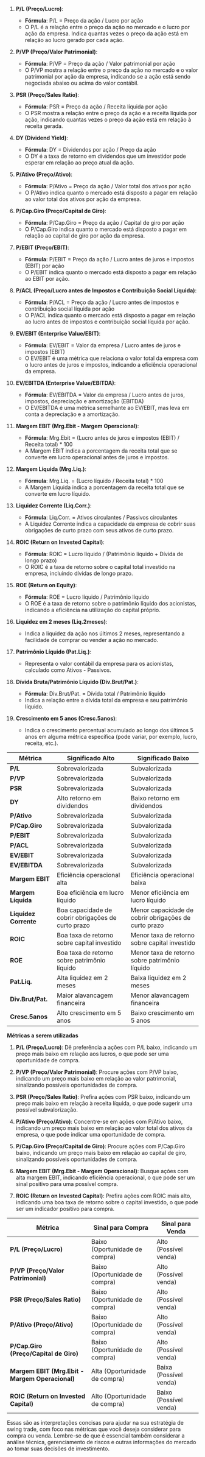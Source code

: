 1. **P/L (Preço/Lucro)**:
   - **Fórmula**: P/L = Preço da ação / Lucro por ação
   - O P/L é a relação entre o preço da ação no mercado e o lucro por ação da empresa. Indica quantas vezes o preço da ação está em relação ao lucro gerado por cada ação.

2. **P/VP (Preço/Valor Patrimonial)**:
   - **Fórmula**: P/VP = Preço da ação / Valor patrimonial por ação
   - O P/VP mostra a relação entre o preço da ação no mercado e o valor patrimonial por ação da empresa, indicando se a ação está sendo negociada abaixo ou acima do valor contábil.

3. **PSR (Preço/Sales Ratio)**:
   - **Fórmula**: PSR = Preço da ação / Receita líquida por ação
   - O PSR mostra a relação entre o preço da ação e a receita líquida por ação, indicando quantas vezes o preço da ação está em relação à receita gerada.

4. **DY (Dividend Yield)**:
   - **Fórmula**: DY = Dividendos por ação / Preço da ação
   - O DY é a taxa de retorno em dividendos que um investidor pode esperar em relação ao preço atual da ação.

5. **P/Ativo (Preço/Ativo)**:
   - **Fórmula**: P/Ativo = Preço da ação / Valor total dos ativos por ação
   - O P/Ativo indica quanto o mercado está disposto a pagar em relação ao valor total dos ativos por ação da empresa.

6. **P/Cap.Giro (Preço/Capital de Giro)**:
   - **Fórmula**: P/Cap.Giro = Preço da ação / Capital de giro por ação
   - O P/Cap.Giro indica quanto o mercado está disposto a pagar em relação ao capital de giro por ação da empresa.

7. **P/EBIT (Preço/EBIT)**:
   - **Fórmula**: P/EBIT = Preço da ação / Lucro antes de juros e impostos (EBIT) por ação
   - O P/EBIT indica quanto o mercado está disposto a pagar em relação ao EBIT por ação.

8. **P/ACL (Preço/Lucro antes de Impostos e Contribuição Social Líquida)**:
   - **Fórmula**: P/ACL = Preço da ação / Lucro antes de impostos e contribuição social líquida por ação
   - O P/ACL indica quanto o mercado está disposto a pagar em relação ao lucro antes de impostos e contribuição social líquida por ação.

9. **EV/EBIT (Enterprise Value/EBIT)**:
   - **Fórmula**: EV/EBIT = Valor da empresa / Lucro antes de juros e impostos (EBIT)
   - O EV/EBIT é uma métrica que relaciona o valor total da empresa com o lucro antes de juros e impostos, indicando a eficiência operacional da empresa.

10. **EV/EBITDA (Enterprise Value/EBITDA)**:
    - **Fórmula**: EV/EBITDA = Valor da empresa / Lucro antes de juros, impostos, depreciação e amortização (EBITDA)
    - O EV/EBITDA é uma métrica semelhante ao EV/EBIT, mas leva em conta a depreciação e a amortização.

11. **Margem EBIT (Mrg.Ebit - Margem Operacional)**:
    - **Fórmula**: Mrg.Ebit = (Lucro antes de juros e impostos (EBIT) / Receita total) * 100
    - A Margem EBIT indica a porcentagem da receita total que se converte em lucro operacional antes de juros e impostos.

12. **Margem Líquida (Mrg.Liq.)**:
    - **Fórmula**: Mrg.Liq. = (Lucro líquido / Receita total) * 100
    - A Margem Líquida indica a porcentagem da receita total que se converte em lucro líquido.

13. **Liquidez Corrente (Liq.Corr.)**:
    - **Fórmula**: Liq.Corr. = Ativos circulantes / Passivos circulantes
    - A Liquidez Corrente indica a capacidade da empresa de cobrir suas obrigações de curto prazo com seus ativos de curto prazo.

14. **ROIC (Return on Invested Capital)**:
    - **Fórmula**: ROIC = Lucro líquido / (Patrimônio líquido + Dívida de longo prazo)
    - O ROIC é a taxa de retorno sobre o capital total investido na empresa, incluindo dívidas de longo prazo.

15. **ROE (Return on Equity)**:
    - **Fórmula**: ROE = Lucro líquido / Patrimônio líquido
    - O ROE é a taxa de retorno sobre o patrimônio líquido dos acionistas, indicando a eficiência na utilização do capital próprio.

16. **Liquidez em 2 meses (Liq.2meses)**:
    - Indica a liquidez da ação nos últimos 2 meses, representando a facilidade de comprar ou vender a ação no mercado.

17. **Patrimônio Líquido (Pat.Liq.)**:
    - Representa o valor contábil da empresa para os acionistas, calculado como Ativos - Passivos.

18. **Dívida Bruta/Patrimônio Líquido (Div.Brut/Pat.)**:
    - **Fórmula**: Div.Brut/Pat. = Dívida total / Patrimônio líquido
    - Indica a relação entre a dívida total da empresa e seu patrimônio líquido.

19. **Crescimento em 5 anos (Cresc.5anos)**:
    - Indica o crescimento percentual acumulado ao longo dos últimos 5 anos em alguma métrica específica (pode variar, por exemplo, lucro, receita, etc.).


|Métrica                   | Significado Alto | Significado Baixo |
|--------------------------|------------------|--------------------|
|**P/L**     | Sobrevalorizada | Subvalorizada |
|**P/VP** | Sobrevalorizada | Subvalorizada |
|**PSR** | Sobrevalorizada | Subvalorizada |
|**DY**   | Alto retorno em dividendos | Baixo retorno em dividendos |
|**P/Ativo** | Sobrevalorizada | Subvalorizada |
|**P/Cap.Giro** | Sobrevalorizada | Subvalorizada |
|**P/EBIT**   | Sobrevalorizada | Subvalorizada |
|**P/ACL** | Sobrevalorizada | Subvalorizada |
|**EV/EBIT** | Sobrevalorizada | Subvalorizada |
|**EV/EBITDA** | Sobrevalorizada | Subvalorizada |
|**Margem EBIT** | Eficiência operacional alta | Eficiência operacional baixa |
|**Margem Líquida** | Boa eficiência em lucro líquido | Menor eficiência em lucro líquido |
|**Liquidez Corrente** | Boa capacidade de cobrir obrigações de curto prazo | Menor capacidade de cobrir obrigações de curto prazo |
|**ROIC** | Boa taxa de retorno sobre capital investido | Menor taxa de retorno sobre capital investido |
|**ROE** | Boa taxa de retorno sobre patrimônio líquido | Menor taxa de retorno sobre patrimônio líquido |
|**Pat.Liq.** | Alta liquidez em 2 meses | Baixa liquidez em 2 meses |
|**Div.Brut/Pat.** | Maior alavancagem financeira | Menor alavancagem financeira |
|**Cresc.5anos** | Alto crescimento em 5 anos | Baixo crescimento em 5 anos |


**Métricas a serem utilizadas**

1. **P/L (Preço/Lucro)**: Dê preferência a ações com P/L baixo, indicando um preço mais baixo em relação aos lucros, o que pode ser uma oportunidade de compra.

2. **P/VP (Preço/Valor Patrimonial)**: Procure ações com P/VP baixo, indicando um preço mais baixo em relação ao valor patrimonial, sinalizando possíveis oportunidades de compra.

3. **PSR (Preço/Sales Ratio)**: Prefira ações com PSR baixo, indicando um preço mais baixo em relação à receita líquida, o que pode sugerir uma possível subvalorização.

4. **P/Ativo (Preço/Ativo)**: Concentre-se em ações com P/Ativo baixo, indicando um preço mais baixo em relação ao valor total dos ativos da empresa, o que pode indicar uma oportunidade de compra.

5. **P/Cap.Giro (Preço/Capital de Giro)**: Procure ações com P/Cap.Giro baixo, indicando um preço mais baixo em relação ao capital de giro, sinalizando possíveis oportunidades de compra.

6. **Margem EBIT (Mrg.Ebit - Margem Operacional)**: Busque ações com alta margem EBIT, indicando eficiência operacional, o que pode ser um sinal positivo para uma possível compra.

7. **ROIC (Return on Invested Capital)**: Prefira ações com ROIC mais alto, indicando uma boa taxa de retorno sobre o capital investido, o que pode ser um indicador positivo para compra.


|Métrica                | Sinal para Compra | Sinal para Venda |
|-----------------------|-------------------|------------------|
|**P/L (Preço/Lucro)**  | Baixo (Oportunidade de compra) | Alto (Possível venda) |
|**P/VP (Preço/Valor Patrimonial)** | Baixo (Oportunidade de compra) | Alto (Possível venda) |
|**PSR (Preço/Sales Ratio)** | Baixo (Oportunidade de compra) | Alto (Possível venda) |
|**P/Ativo (Preço/Ativo)** | Baixo (Oportunidade de compra) | Alto (Possível venda) |
|**P/Cap.Giro (Preço/Capital de Giro)** | Baixo (Oportunidade de compra) | Alto (Possível venda) |
|**Margem EBIT (Mrg.Ebit - Margem Operacional)** | Alta (Oportunidade de compra) | Baixa (Possível venda) |
|**ROIC (Return on Invested Capital)** | Alto (Oportunidade de compra) | Baixo (Possível venda) |

Essas são as interpretações concisas para ajudar na sua estratégia de swing trade, com foco nas métricas que você deseja considerar para compra ou venda. Lembre-se de que é essencial também considerar a análise técnica, gerenciamento de riscos e outras informações do mercado ao tomar suas decisões de investimento.
